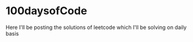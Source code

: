 # 100daysofCode
Here I'll be posting the solutions of leetcode which I'll be solving on daily basis
